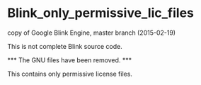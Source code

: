 # Blink_only_permissive_lic_files
copy of Google Blink Engine, master branch (2015-02-19)

This is not complete Blink source code.

*** The GNU files have been removed. ***

This contains only permissive license files.



